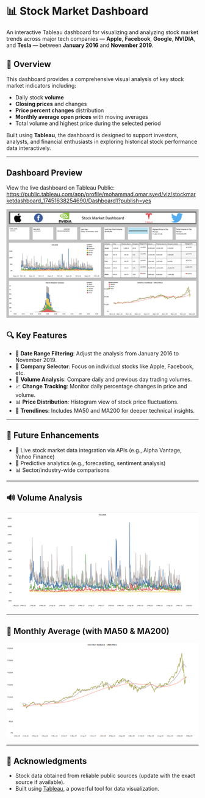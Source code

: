 # 📊 Stock Market Dashboard

An interactive Tableau dashboard for visualizing and analyzing stock market trends across major tech companies — **Apple**, **Facebook**, **Google**, **NVIDIA**, and **Tesla** — between **January 2016** and **November 2019**.

## 🧠 Overview

This dashboard provides a comprehensive visual analysis of key stock market indicators including:

- Daily stock **volume**
- **Closing prices** and changes
- **Price percent changes** distribution
- **Monthly average open prices** with moving averages
- Total volume and highest price during the selected period

Built using **Tableau**, the dashboard is designed to support investors, analysts, and financial enthusiasts in exploring historical stock performance data interactively.

---

## Dashboard Preview

View the live dashboard on Tableau Public: 
https://public.tableau.com/app/profile/mohammad.omar.syed/viz/stockmarketdashboard_17451638254690/Dashboard1?publish=yes


<img src="STOCK MARKET DASHBOARD.png"/>

## 🔍 Key Features

- 📅 **Date Range Filtering**: Adjust the analysis from January 2016 to November 2019.
- 🏢 **Company Selector**: Focus on individual stocks like Apple, Facebook, etc.
- 🔁 **Volume Analysis**: Compare daily and previous day trading volumes.
- 📈 **Change Tracking**: Monitor daily percentage changes in price and volume.
- 📊 **Price Distribution**: Histogram view of stock price fluctuations.
- 🧮 **Trendlines**: Includes MA50 and MA200 for deeper technical insights.

---

## 🚀 Future Enhancements

- 🔌 Live stock market data integration via APIs (e.g., Alpha Vantage, Yahoo Finance)
- 🧠 Predictive analytics (e.g., forecasting, sentiment analysis)
- 📊 Sector/industry-wide comparisons
   
---

## 🔊 Volume Analysis

<img src="DASHBOARD IMAGES/Volume .png"/>

---

## 📆 Monthly Average (with MA50 & MA200)

<img src="DASHBOARD IMAGES/monthly avg .png"/>

---

## 🙌 Acknowledgments

- Stock data obtained from reliable public sources (update with the exact source if available).
- Built using [Tableau](https://www.tableau.com/), a powerful tool for data visualization.
